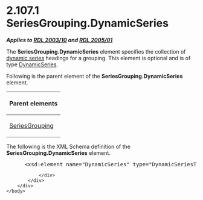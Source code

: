 <html dir="LTR" xmlns:mshelp="http://msdn.microsoft.com/mshelp" xmlns:ddue="http://ddue.schemas.microsoft.com/authoring/2003/5" xmlns:xlink="http://www.w3.org/1999/xlink" xmlns:tool="http://www.microsoft.com/tooltip">
    <head>
        <meta http-equiv="Content-Type" content="text/html; CHARSET=utf-8"></meta>
        <meta name="save" content="history"></meta>
        <title>2.107.1 SeriesGrouping.DynamicSeries</title>
        <xml>
            <mshelp:toctitle title="2.107.1 SeriesGrouping.DynamicSeries"></mshelp:toctitle>
            <mshelp:rltitle title="[MS-RDL]: SeriesGrouping.DynamicSeries"></mshelp:rltitle>
            <mshelp:keyword index="A" term="93617c5a-8c54-4f3f-8a74-2265c33c77da"></mshelp:keyword>
            <mshelp:attr name="DCSext.ContentType" value="open specification"></mshelp:attr>
            <mshelp:attr name="AssetID" value="93617c5a-8c54-4f3f-8a74-2265c33c77da"></mshelp:attr>
            <mshelp:attr name="TopicType" value="kbRef"></mshelp:attr>
            <mshelp:attr name="DCSext.Title" value="[MS-RDL]: SeriesGrouping.DynamicSeries" />
        </xml>
    </head>
    <body>
        <div id="header">
            <h1 class="heading">2.107.1 SeriesGrouping.DynamicSeries</h1>
        </div>
        <div id="mainSection">
            <div id="mainBody">
                <div id="allHistory" class="saveHistory"></div>
                <div id="sectionSection0" class="section" name="collapseableSection">
                    

<p><b><i>Applies to </i></b><a href="a7e2ad00-07c8-4f6d-80ab-3ad55df7b233.html"><b><i>RDL 2003/10</i></b></a><b>
<i>and </i></b><a href="3ebe2912-4958-4832-b391-cad1f5e13338.html"><b><i>RDL 2005/01</i></b></a></p>

<p>The <b>SeriesGrouping.DynamicSeries</b> element specifies
the collection of <a href="b2482b3f-74ab-4ca8-a9e5-c07955011743.html#gt_f061da26-2ecc-45e2-aedd-e14f8f9df1df">dynamic
series</a> headings for a grouping. This element is optional and is of type <a href="55d64473-d0ef-423b-85e0-692a92a99cd2.html">DynamicSeries</a>.</p>

<p>Following is the parent element of the <b>SeriesGrouping.DynamicSeries</b>
element.</p>

<table>
 <thead>
  <tr>
   <th>
   <p>Parent elements</p>
   </th>
  </tr>
 </thead>
 <tr>
  <td>
  <p><a href="85f27584-6ad1-46ad-8dce-52cf7851c73f.html">SeriesGrouping</a></p>
  </td>
 </tr>
</table>

<p>The following is the XML Schema definition of the <b>SeriesGrouping.DynamicSeries</b>
element.</p>

<dl>
<dd>
<div><pre> &lt;xsd:element name=&quot;DynamicSeries&quot; type=&quot;DynamicSeriesType&quot; minOccurs=&quot;0&quot; /&gt;
</pre></div>
</dd></dl>


                </div>
            </div>
        </div>
    </body>
</html>
